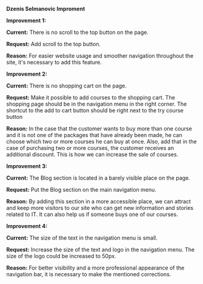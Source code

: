 ﻿**Dzenis Selmanovic Improment**

**Improvement 1:**

**Current:**  There is no scroll to the top button on the page.

**Request:** Add scroll to the top button.

**Reason:**  For easier website usage and smoother navigation throughout the site, it's necessary to add this feature.


**Improvement 2:**

**Current:** There is no shopping cart on the page.

**Request:** Make it possible to add courses to the shopping cart. The shopping page should be in the navigation menu in the right corner. The shortcut to the add to cart button should be right next to the try course button

**Reason:** In the case that the customer wants to buy more than one course and it is not one of the packages that have already been made, he can choose which two or more courses he can buy at once. Also, add that in the case of purchasing two or more courses, the customer receives an additional discount. This is how we can increase the sale of courses.


**Improvement 3:**

**Current:** The Blog section is located in a barely visible place on the page.

**Request:** Put the Blog section on the main navigation menu.

**Reason:**  By adding this section in a more accessible place, we can attract and keep more visitors to our site who can get new information and stories related to IT. It can also help us if someone buys one of our courses.


**Improvement 4:**

**Current:** The size of the text in the navigation menu is small.

**Request:** Increase the size of the text and logo in the navigation menu. The size of the logo could be increased to 50px.

**Reason:**  For better visibility and a more professional appearance of the navigation bar, it is necessary to make the mentioned corrections.

